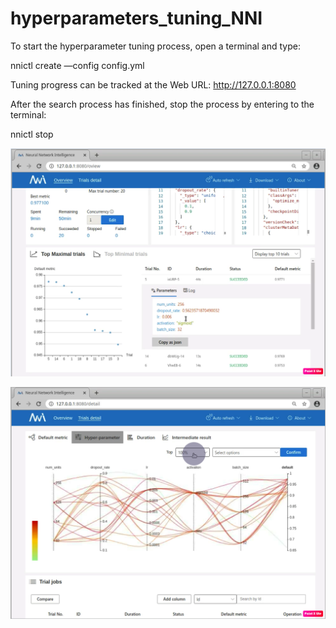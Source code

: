 # hyperparameters_tuning_NNI

To start the hyperparameter tuning process, open a terminal and type:

nnictl create —config config.yml

Tuning progress can be tracked at the Web URL: http://127.0.0.1:8080

After the search process has finished, stop the process by entering to the terminal:

nnictl stop


![alt text](https://github.com/sstanislava/hyperparameters_tuning_NNI/blob/main/nni1.png?raw=true)

![alt text](https://github.com/sstanislava/hyperparameters_tuning_NNI/blob/main/nni2.png?raw=true)
